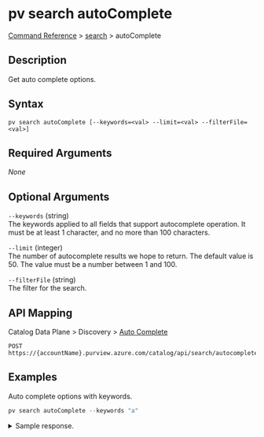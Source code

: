 # pv search autoComplete
[Command Reference](../../../README.md#command-reference) > [search](./main.md) > autoComplete

## Description
Get auto complete options.

## Syntax
```
pv search autoComplete [--keywords=<val> --limit=<val> --filterFile=<val>]
```

## Required Arguments
*None*

## Optional Arguments
`--keywords` (string)  
The keywords applied to all fields that support autocomplete operation. It must be at least 1 character, and no more than 100 characters.

`--limit` (integer)  
The number of autocomplete results we hope to return. The default value is 50. The value must be a number between 1 and 100.

`--filterFile` (string)  
The filter for the search.

## API Mapping
Catalog Data Plane > Discovery > [Auto Complete](https://docs.microsoft.com/en-us/rest/api/purview/catalogdataplane/discovery/auto-complete)
```
POST https://{accountName}.purview.azure.com/catalog/api/search/autocomplete
```

## Examples
Auto complete options with keywords.
```powershell
pv search autoComplete --keywords "a"
```

<details><summary>Sample response.</summary>
<p>

```json
{
    "value": [
        {
            "queryPlusText": "A",
            "text": "A"
        },
        {
            "queryPlusText": "a",
            "text": "a"
        },
        {
            "queryPlusText": "Annual employee survey",
            "text": "Annual employee survey"
        },
        {
            "queryPlusText": "A less attrition",
            "text": "A less attrition"
        },
        {
            "queryPlusText": "A during a",
            "text": "A during a"
        },
        {
            "queryPlusText": "Attrition the number",
            "text": "Attrition the number"
        },
        {
            "queryPlusText": "Annual Percent Attrition",
            "text": "Annual Percent Attrition"
        },
        {
            "queryPlusText": "a part of",
            "text": "a part of"
        },
        {
            "queryPlusText": "AtlasGlossaryTerm",
            "text": "AtlasGlossaryTerm"
        },
        {
            "queryPlusText": "A plus changes",
            "text": "A plus changes"
        },
        {
            "queryPlusText": "an annual employee",
            "text": "an annual employee"
        }
    ]
}
```
</p>
</details>